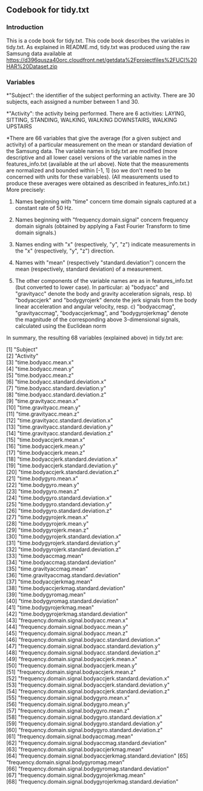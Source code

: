 ## Codebook for tidy.txt

### Introduction
This is a code book for tidy.txt.  This code book describes the variables in tidy.txt.  As explained in README.md, tidy.txt was produced using the raw Samsung data available at https://d396qusza40orc.cloudfront.net/getdata%2Fprojectfiles%2FUCI%20HAR%20Dataset.zip

### Variables

*"Subject": the identifier of the subject performing an activity.  There are 30 subjects, each assigned a number between 1 and 30.

*"Activity": the activity being performed.  There are 6 activities: LAYING, SITTING, STANDING, WALKING, WALKING DOWNSTAIRS, WALKING UPSTAIRS

*There are 66 variables that give the average (for a given subject and activity) of a particular measurement on the mean or standard deviation of the Samsung data.  The variable names in tidy.txt are modified (more descriptive and all lower case) versions of the variable names in the features\_info.txt (available at the url above).  Note that the measurements are normalized and bounded within \[-1, 1\] (so we don't need to be concerned with units for these variables).
(All measurements used to produce these averages were obtained as described in features\_info.txt.)  More precisely:

1. Names beginning with "time" concern time domain signals captured at a constant rate of 50 Hz.  

2. Names beginning with "frequency.domain.signal" concern frequency domain signals (obtained by applying a Fast Fourier Transform to time domain signals.)

3. Names ending with "x" (respectively, "y", "z") indicate measurements in the "x" (respectively, "y", "z") direction.

4. Names with "mean" (respectively "standard.deviation") concern the mean (respectively, standard deviation) of a measurement.

5. The other components of the variable names are as in features_info.txt (but converted to lower case).  In particular:
  a) "bodyacc" and "gravityacc" denote the body and gravity acceleration signals, resp.
  b) "bodyaccjerk" and "bodygyrojerk" denote the jerk signals from the body linear acceleration and angular velocity, resp.
  c) "bodyaccmag", "gravityaccmag", "bodyaccjerkmag", and "bodygyrojerkmag" denote the magnitude of the corresponding above 3-dimensional signals, calculated using the Euclidean norm

In summary, the resulting 68 variables (explained above) in tidy.txt are:

 [1] "Subject"                                                   
 [2] "Activity"                                                  
 [3] "time.bodyacc.mean.x"                                       
 [4] "time.bodyacc.mean.y"                                       
 [5] "time.bodyacc.mean.z"                                       
 [6] "time.bodyacc.standard.deviation.x"                         
 [7] "time.bodyacc.standard.deviation.y"                         
 [8] "time.bodyacc.standard.deviation.z"                         
 [9] "time.gravityacc.mean.x"                                    
[10] "time.gravityacc.mean.y"                                    
[11] "time.gravityacc.mean.z"                                    
[12] "time.gravityacc.standard.deviation.x"                      
[13] "time.gravityacc.standard.deviation.y"                      
[14] "time.gravityacc.standard.deviation.z"                      
[15] "time.bodyaccjerk.mean.x"                                   
[16] "time.bodyaccjerk.mean.y"                                   
[17] "time.bodyaccjerk.mean.z"                                   
[18] "time.bodyaccjerk.standard.deviation.x"                     
[19] "time.bodyaccjerk.standard.deviation.y"                     
[20] "time.bodyaccjerk.standard.deviation.z"                     
[21] "time.bodygyro.mean.x"                                      
[22] "time.bodygyro.mean.y"                                      
[23] "time.bodygyro.mean.z"                                      
[24] "time.bodygyro.standard.deviation.x"                        
[25] "time.bodygyro.standard.deviation.y"                        
[26] "time.bodygyro.standard.deviation.z"                        
[27] "time.bodygyrojerk.mean.x"                                  
[28] "time.bodygyrojerk.mean.y"                                  
[29] "time.bodygyrojerk.mean.z"                                  
[30] "time.bodygyrojerk.standard.deviation.x"                    
[31] "time.bodygyrojerk.standard.deviation.y"                    
[32] "time.bodygyrojerk.standard.deviation.z"                    
[33] "time.bodyaccmag.mean"                                      
[34] "time.bodyaccmag.standard.deviation"                        
[35] "time.gravityaccmag.mean"                                   
[36] "time.gravityaccmag.standard.deviation"                     
[37] "time.bodyaccjerkmag.mean"                                  
[38] "time.bodyaccjerkmag.standard.deviation"                    
[39] "time.bodygyromag.mean"                                     
[40] "time.bodygyromag.standard.deviation"                       
[41] "time.bodygyrojerkmag.mean"                                 
[42] "time.bodygyrojerkmag.standard.deviation"                   
[43] "frequency.domain.signal.bodyacc.mean.x"                    
[44] "frequency.domain.signal.bodyacc.mean.y"                    
[45] "frequency.domain.signal.bodyacc.mean.z"                    
[46] "frequency.domain.signal.bodyacc.standard.deviation.x"      
[47] "frequency.domain.signal.bodyacc.standard.deviation.y"      
[48] "frequency.domain.signal.bodyacc.standard.deviation.z"      
[49] "frequency.domain.signal.bodyaccjerk.mean.x"                
[50] "frequency.domain.signal.bodyaccjerk.mean.y"                
[51] "frequency.domain.signal.bodyaccjerk.mean.z"                
[52] "frequency.domain.signal.bodyaccjerk.standard.deviation.x"  
[53] "frequency.domain.signal.bodyaccjerk.standard.deviation.y"  
[54] "frequency.domain.signal.bodyaccjerk.standard.deviation.z"  
[55] "frequency.domain.signal.bodygyro.mean.x"                   
[56] "frequency.domain.signal.bodygyro.mean.y"                   
[57] "frequency.domain.signal.bodygyro.mean.z"                   
[58] "frequency.domain.signal.bodygyro.standard.deviation.x"     
[59] "frequency.domain.signal.bodygyro.standard.deviation.y"     
[60] "frequency.domain.signal.bodygyro.standard.deviation.z"     
[61] "frequency.domain.signal.bodyaccmag.mean"                   
[62] "frequency.domain.signal.bodyaccmag.standard.deviation"     
[63] "frequency.domain.signal.bodyaccjerkmag.mean"               
[64] "frequency.domain.signal.bodyaccjerkmag.standard.deviation" 
[65] "frequency.domain.signal.bodygyromag.mean"                  
[66] "frequency.domain.signal.bodygyromag.standard.deviation"    
[67] "frequency.domain.signal.bodygyrojerkmag.mean"              
[68] "frequency.domain.signal.bodygyrojerkmag.standard.deviation"